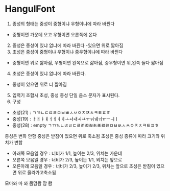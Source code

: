 # HangulFont

1. 종성의 형태는 중성이 중형이냐 우형이냐에 따라 바뀐다
 - 중형이면 가운데 오고 우형이면 오른쪽에 온다
2. 중성은 종성이 있냐 없냐에 따라 바뀐다
 -있으면 위로 짧아짐
3. 초성은 중성이 중형이냐 우형이냐 중우형이냐에 따라 바뀐다
 - 중형이면 위로 짧아짐, 우형이면 왼쪽으로 잛아짐, 중우형이면 위,왼쪽 둘다 짧아짐
4. 초성은 종성이 있냐 없냐에 따라 바뀐다.
 - 종성이 있으면 위로 더 짧아짐
5. 입력기 조합시 초성, 중성 종성 단일 음소 문자가 표시된다.
6. 구성
 - 초성(21) : ㄱㄲㄴㄷㄸㄹㅁㅂㅃㅅㅆㅇㅈㅉㅊㅋㅌㅍㅎ
 - 중성(19) : ㅏㅐㅑㅒㅓㅔㅕㅖㅗㅘㅙㅚㅛㅜㅝㅞㅟㅠㅡㅢㅣ
 - 종성(28) : empty ㄱㄲㄳㄴㄵㄶㄷㄹㄺㄻㄼㄽㄾㄿㅀㅁㅂㅄㅅㅆㅇㅈㅊㅋㅌㅍㅎ

종성은 변화 안함
중성은 받침이 있으면 위로 축소됨
초성은 중성 종류에 따라 크기와 위치가 변함
  - 아래쪽   모음일 경우 : 너비가 1/1, 높이는 2/3, 위치는 가운데
  - 오른쪽   모음일 경우 : 너비가 2/3, 높이는 1/1, 외치는 앞으로
  - 오른아래 모음일 경우 : 너비가 2/3, 높이가 2/3, 위치는 앞으로
초성은 받침이 있으면 위로 올라가고축소됨

모마뫄
마
뫄
몸맘뫔
맘
뫔
